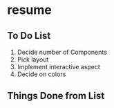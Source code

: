 # resume

## To Do List
1) Decide number of Components
2) Pick layout
3) Implement interactive aspect
4) Decide on colors


## Things Done from List
